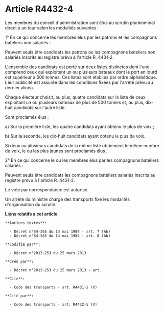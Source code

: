 # Article R4432-4

Les membres du conseil d'administration sont élus au scrutin plurinominal direct à un tour selon les modalités suivantes : 

1° En ce qui concerne les membres élus par les patrons et les compagnons bateliers non salariés : 

Peuvent seuls être candidats les patrons ou les compagnons bateliers non salariés inscrits au registre prévu à l'article R.
4431-2. 

L'ensemble des candidats est porté sur deux listes distinctes dont l'une comprend ceux qui exploitent un ou plusieurs bateaux
dont le port en lourd est supérieur à 500 tonnes. Ces listes sont établies par ordre alphabétique. Leur publicité est assurée
dans les conditions fixées par l'arrêté prévu au dernier alinéa. 

Chaque électeur choisit, au plus, quatre candidats sur la liste de ceux exploitant un ou plusieurs bateaux de plus de 500
tonnes et, au plus, dix-huit candidats sur l'autre liste. 

Sont proclamés élus : 

a) Sur la première liste, les quatre candidats ayant obtenu le plus de voix ; 

b) Sur la seconde, les dix-huit candidats ayant obtenu le plus de voix. 

Si deux ou plusieurs candidats de la même liste obtiennent le même nombre de voix, le ou les plus jeunes sont proclamés
élus ; 

2° En ce qui concerne le ou les membres élus par les compagnons bateliers salariés : 

Peuvent seuls être candidats les compagnons bateliers salariés inscrits au registre prévu à l'article R. 4431-2. 

Le vote par correspondance est autorisé. 

Un arrêté du ministre chargé des transports fixe les modalités d'organisation du scrutin.

**Liens relatifs à cet article**

	**Anciens textes**:

	  - Décret n°84-365 du 14 mai 1984 - art. 7 (Ab)
	  - Décret n°84-365 du 14 mai 1984 - art. 8 (Ab)

	**Codifié par**:

	  - Décret n°2013-253 du 25 mars 2013

	**Créé par**:

	  - Décret n°2013-253 du 25 mars 2013 - art.

	**Cite**:

	  - Code des transports - art. R4431-2 (V)

	**Cité par**:

	  - Code des transports - art. R4432-5 (V)
